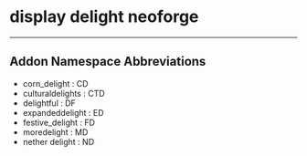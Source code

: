 # display delight neoforge

---
## Addon Namespace Abbreviations

- corn_delight : CD
- culturaldelights : CTD
- delightful : DF
- expandeddelight : ED
- festive_delight : FD
- moredelight : MD
- nether delight : ND

